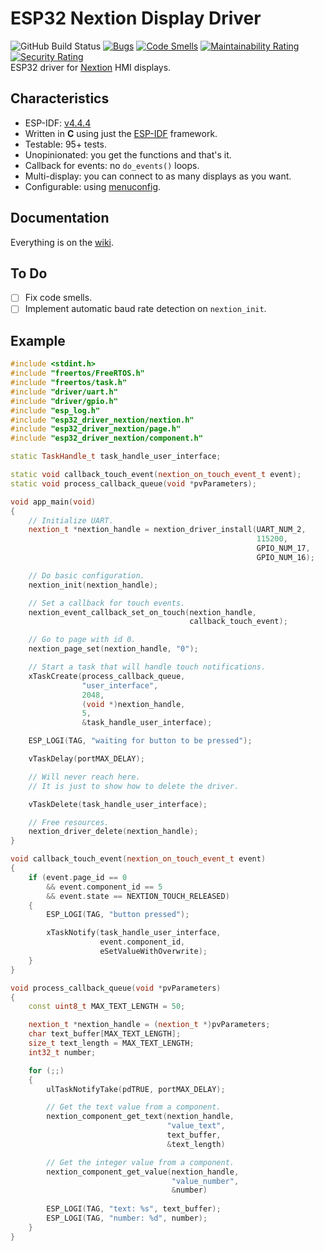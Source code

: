 # ESP32 Nextion Display Driver

![GitHub Build Status](https://github.com/gfurtadoalmeida/esp32-driver-nextion/actions/workflows/build.yml/badge.svg) [![Bugs](https://sonarcloud.io/api/project_badges/measure?project=esp32_driver_nextion&metric=bugs)](https://sonarcloud.io/summary/new_code?id=esp32_driver_nextion) [![Code Smells](https://sonarcloud.io/api/project_badges/measure?project=esp32_driver_nextion&metric=code_smells)](https://sonarcloud.io/summary/new_code?id=esp32_driver_nextion) [![Maintainability Rating](https://sonarcloud.io/api/project_badges/measure?project=esp32_driver_nextion&metric=sqale_rating)](https://sonarcloud.io/summary/new_code?id=esp32_driver_nextion) [![Security Rating](https://sonarcloud.io/api/project_badges/measure?project=esp32_driver_nextion&metric=security_rating)](https://sonarcloud.io/summary/new_code?id=esp32_driver_nextion)  
ESP32 driver for [Nextion](https://nextion.tech/) HMI displays. 

## Characteristics

* ESP-IDF: [v4.4.4](https://docs.espressif.com/projects/esp-idf/en/v4.4.4/esp32/index.html)
* Written in **C** using just the [ESP-IDF](https://github.com/espressif/esp-idf) framework.
* Testable: 95+ tests.
* Unopinionated: you get the functions and that's it.
* Callback for events: no `do_events()` loops.
* Multi-display: you can connect to as many displays as you want.
* Configurable: using [menuconfig](https://docs.espressif.com/projects/esp-idf/en/latest/esp32/api-reference/kconfig.html).

## Documentation

Everything is on the [wiki](https://github.com/gfurtadoalmeida/esp32-driver-nextion/wiki).

## To Do

- [ ] Fix code smells.
- [ ] Implement automatic baud rate detection on `nextion_init`.

## Example

```cpp
#include <stdint.h>
#include "freertos/FreeRTOS.h"
#include "freertos/task.h"
#include "driver/uart.h"
#include "driver/gpio.h"
#include "esp_log.h"
#include "esp32_driver_nextion/nextion.h"
#include "esp32_driver_nextion/page.h"
#include "esp32_driver_nextion/component.h"

static TaskHandle_t task_handle_user_interface;

static void callback_touch_event(nextion_on_touch_event_t event);
static void process_callback_queue(void *pvParameters);

void app_main(void)
{
    // Initialize UART.
    nextion_t *nextion_handle = nextion_driver_install(UART_NUM_2,
                                                       115200,
                                                       GPIO_NUM_17,
                                                       GPIO_NUM_16);

    // Do basic configuration.
    nextion_init(nextion_handle);

    // Set a callback for touch events.
    nextion_event_callback_set_on_touch(nextion_handle,
                                        callback_touch_event);

    // Go to page with id 0.
    nextion_page_set(nextion_handle, "0");

    // Start a task that will handle touch notifications.
    xTaskCreate(process_callback_queue,
                "user_interface",
                2048,
                (void *)nextion_handle,
                5,
                &task_handle_user_interface);

    ESP_LOGI(TAG, "waiting for button to be pressed");

    vTaskDelay(portMAX_DELAY);

    // Will never reach here.
    // It is just to show how to delete the driver.

    vTaskDelete(task_handle_user_interface);

    // Free resources.
    nextion_driver_delete(nextion_handle);
}

void callback_touch_event(nextion_on_touch_event_t event)
{
    if (event.page_id == 0 
        && event.component_id == 5 
        && event.state == NEXTION_TOUCH_RELEASED)
    {
        ESP_LOGI(TAG, "button pressed");

        xTaskNotify(task_handle_user_interface, 
                    event.component_id,
                    eSetValueWithOverwrite);
    }
}

void process_callback_queue(void *pvParameters)
{
    const uint8_t MAX_TEXT_LENGTH = 50;

    nextion_t *nextion_handle = (nextion_t *)pvParameters;
    char text_buffer[MAX_TEXT_LENGTH];
    size_t text_length = MAX_TEXT_LENGTH;
    int32_t number;

    for (;;)
    {
        ulTaskNotifyTake(pdTRUE, portMAX_DELAY);

        // Get the text value from a component.
        nextion_component_get_text(nextion_handle, 
                                   "value_text",
                                   text_buffer,
                                   &text_length)

        // Get the integer value from a component.
        nextion_component_get_value(nextion_handle, 
                                    "value_number",
                                    &number)
        
        ESP_LOGI(TAG, "text: %s", text_buffer);
        ESP_LOGI(TAG, "number: %d", number);
    }
}
```